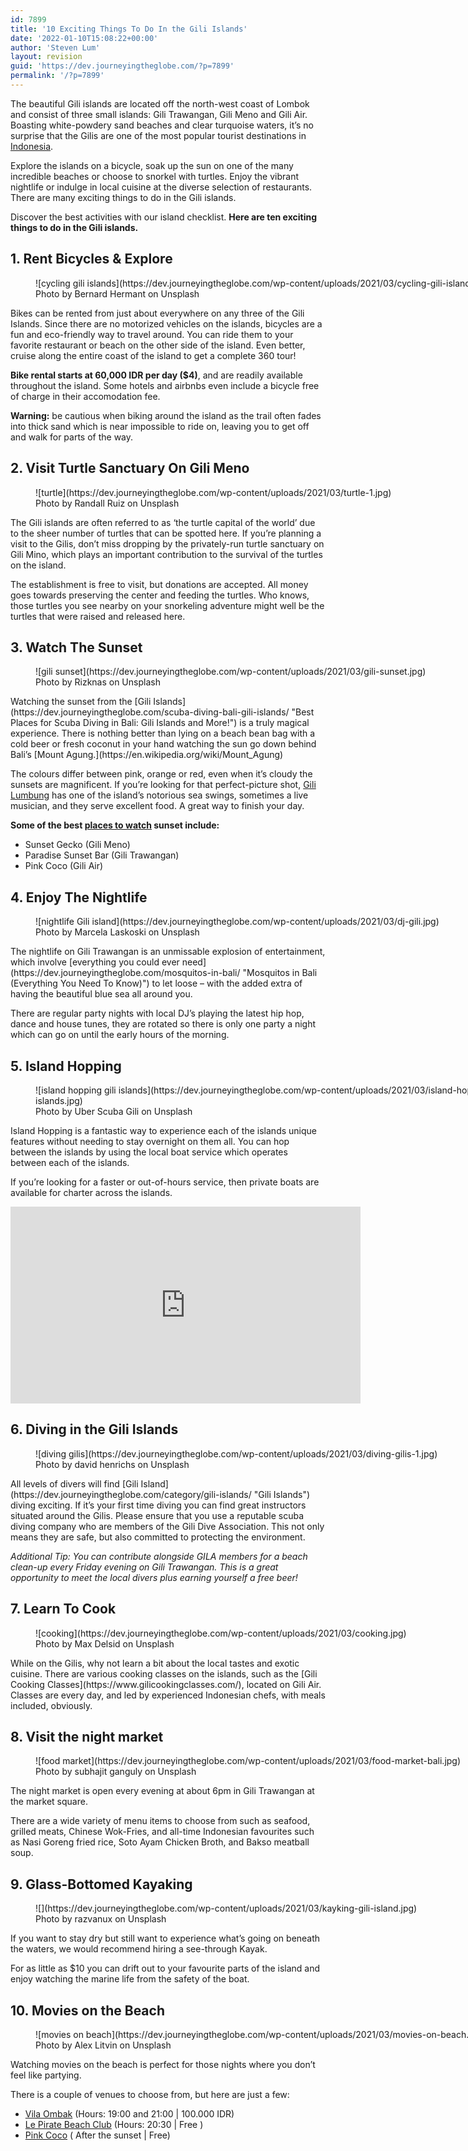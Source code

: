```yaml
---
id: 7899
title: '10 Exciting Things To Do In the Gili Islands'
date: '2022-01-10T15:08:22+00:00'
author: 'Steven Lum'
layout: revision
guid: 'https://dev.journeyingtheglobe.com/?p=7899'
permalink: '/?p=7899'
---
```


<span data-preserver-spaces="true">The beautiful Gili islands are located off the north-west coast of </span><span data-preserver-spaces="true">Lombok</span><span data-preserver-spaces="true"> and consist of three small islands: Gili Trawangan, Gili Meno and Gili Air. Boasting white-powdery sand beaches and clear turquoise waters, it’s no surprise that the Gilis are one of the most popular tourist destinations in [Indonesia](https://dev.journeyingtheglobe.com/category/indonesia/).</span>

Explore the islands on a bicycle, soak up the sun on one of the many incredible beaches or choose to snorkel with turtles. Enjoy the vibrant nightlife or indulge in local cuisine at the diverse selection of restaurants. There are many exciting things to do in the Gili islands.

Discover the best activities with our island checklist. **Here are ten exciting things to do in the Gili islands.**

## 1. Rent Bicycles &amp; Explore

<figure aria-describedby="caption-attachment-14643" class="wp-caption aligncenter" id="attachment_14643" style="width: 800px;">![cycling gili islands](https://dev.journeyingtheglobe.com/wp-content/uploads/2021/03/cycling-gili-islands.jpg)<figcaption class="wp-caption-text" id="caption-attachment-14643">Photo by Bernard Hermant on Unsplash</figcaption></figure>Bikes can be rented from just about everywhere on any three of the Gili Islands. Since there are no motorized vehicles on the islands, bicycles are a fun and eco-friendly way to travel around. You can ride them to your favorite restaurant or beach on the other side of the island. Even better, cruise along the entire coast of the island to get a complete 360 tour!

**Bike rental starts at 60,000 IDR per day ($4)**, and are readily available throughout the island. Some hotels and airbnbs even include a bicycle free of charge in their accomodation fee.

**Warning:** be cautious when biking around the island as the trail often fades into thick sand which is near impossible to ride on, leaving you to get off and walk for parts of the way.

## 2. Visit Turtle Sanctuary On Gili Meno

<figure aria-describedby="caption-attachment-14646" class="wp-caption aligncenter" id="attachment_14646" style="width: 800px;">![turtle](https://dev.journeyingtheglobe.com/wp-content/uploads/2021/03/turtle-1.jpg)<figcaption class="wp-caption-text" id="caption-attachment-14646">Photo by Randall Ruiz on Unsplash</figcaption></figure>The Gili islands are often referred to as ‘the turtle capital of the world’ due to the sheer number of turtles that can be spotted here. If you’re planning a visit to the Gilis, don’t miss dropping by the privately-run turtle sanctuary on Gili Mino, which plays an important contribution to the survival of the turtles on the island.

The establishment is free to visit, but donations are accepted. All money goes towards preserving the center and feeding the turtles. Who knows, those turtles you see nearby on your snorkeling adventure might well be the turtles that were raised and released here.

## 3. Watch The Sunset

<figure aria-describedby="caption-attachment-14752" class="wp-caption aligncenter" id="attachment_14752" style="width: 800px;">![gili sunset](https://dev.journeyingtheglobe.com/wp-content/uploads/2021/03/gili-sunset.jpg)<figcaption class="wp-caption-text" id="caption-attachment-14752">Photo by Rizknas on Unsplash</figcaption></figure>Watching the sunset from the [Gili Islands](https://dev.journeyingtheglobe.com/scuba-diving-bali-gili-islands/ "Best Places for Scuba Diving in Bali: Gili Islands and More!") is a truly magical experience. There is nothing better than lying on a beach bean bag with a cold beer or fresh coconut in your hand watching the sun go down behind Bali’s [Mount Agung.](https://en.wikipedia.org/wiki/Mount_Agung)

The colours differ between pink, orange or red, even when it’s cloudy the sunsets are magnificent. If you’re looking for that perfect-picture shot, [Gili Lumbung](https://business.google.com/website/gili-lumbung-bungalows-and-bar) has one of the island’s notorious sea swings, sometimes a live musician, and they serve excellent food. A great way to finish your day.

**Some of the best [places to watch](https://dev.journeyingtheglobe.com/cinema-in-bali/ "Cinemas in Bali: The 9 Best Places to Watch Movies in Bali!") sunset include:**

- <span data-preserver-spaces="true">Sunset Gecko (Gili Meno)</span>
- <span data-preserver-spaces="true">Paradise Sunset Bar (Gili Trawangan)</span>
- <span data-preserver-spaces="true">Pink Coco (Gili Air)</span>

## 4. Enjoy The Nightlife<span class="Apple-converted-space"> </span>

<figure aria-describedby="caption-attachment-14754" class="wp-caption aligncenter" id="attachment_14754" style="width: 800px;">![nightlife Gili island](https://dev.journeyingtheglobe.com/wp-content/uploads/2021/03/dj-gili.jpg)<figcaption class="wp-caption-text" id="caption-attachment-14754">Photo by Marcela Laskoski on Unsplash</figcaption></figure>The nightlife on Gili Trawangan is an unmissable explosion of entertainment, which involve [everything you could ever need](https://dev.journeyingtheglobe.com/mosquitos-in-bali/ "Mosquitos in Bali (Everything You Need To Know)") to let loose – with the added extra of having the beautiful blue sea all around you.

There are regular party nights with local DJ’s playing the latest hip hop, dance and house tunes, they are rotated so there is only one party a night which can go on until the early hours of the morning.

## 5. Island Hopping<span class="Apple-converted-space"> </span>

<figure aria-describedby="caption-attachment-14757" class="wp-caption aligncenter" id="attachment_14757" style="width: 800px;">![island hopping gili islands](https://dev.journeyingtheglobe.com/wp-content/uploads/2021/03/island-hopping-gili-islands.jpg)<figcaption class="wp-caption-text" id="caption-attachment-14757">Photo by Uber Scuba Gili on Unsplash</figcaption></figure>Island Hopping is a fantastic way to experience each of the islands unique features without needing to stay overnight on them all. You can hop between the islands by using the local boat service which operates between each of the islands.

If you’re looking for a faster or out-of-hours service, then private boats are available for charter across the islands.<span class="Apple-converted-space"> </span>

<iframe allow="accelerometer; autoplay; clipboard-write; encrypted-media; gyroscope; picture-in-picture" allowfullscreen="" frameborder="0" height="315" loading="lazy" src="https://www.youtube.com/embed/dcWcYP5L884" title="YouTube video player" width="560"></iframe>

## 6. Diving in the Gili Islands<span class="Apple-converted-space"> </span>

<figure aria-describedby="caption-attachment-14762" class="wp-caption aligncenter" id="attachment_14762" style="width: 800px;">![diving gilis](https://dev.journeyingtheglobe.com/wp-content/uploads/2021/03/diving-gilis-1.jpg)<figcaption class="wp-caption-text" id="caption-attachment-14762">Photo by david henrichs on Unsplash</figcaption></figure>All levels of divers will find [Gili Island](https://dev.journeyingtheglobe.com/category/gili-islands/ "Gili Islands") diving exciting. If it’s your first time diving you can find great instructors situated around the Gilis. Please ensure that you use a reputable scuba diving company who are members of the Gili Dive Association. This not only means they are safe, but also committed to protecting the environment.<span class="Apple-converted-space"> </span>

*Additional Tip: You can contribute alongside GILA members for a beach clean-up every Friday evening on Gili Trawangan. This is a great opportunity to meet the local divers plus earning yourself a free beer!*

## 7. Learn To Cook

<figure aria-describedby="caption-attachment-14765" class="wp-caption aligncenter" id="attachment_14765" style="width: 800px;">![cooking](https://dev.journeyingtheglobe.com/wp-content/uploads/2021/03/cooking.jpg)<figcaption class="wp-caption-text" id="caption-attachment-14765">Photo by Max Delsid on Unsplash</figcaption></figure>While on the Gilis, why not learn a bit about the local tastes and exotic cuisine. There are various cooking classes on the islands, such as the [Gili Cooking Classes](https://www.gilicookingclasses.com/), located on Gili Air. Classes are every day, and led by experienced Indonesian chefs, with meals included, obviously.<span class="Apple-converted-space"> </span>

## 8. Visit the night market

<figure aria-describedby="caption-attachment-14789" class="wp-caption aligncenter" id="attachment_14789" style="width: 800px;">![food market](https://dev.journeyingtheglobe.com/wp-content/uploads/2021/03/food-market-bali.jpg)<figcaption class="wp-caption-text" id="caption-attachment-14789">Photo by subhajit ganguly on Unsplash</figcaption></figure>The night market is open every evening at about 6pm in Gili Trawangan at the market square.<span class="Apple-converted-space"> </span>

There are a wide variety of menu items to choose from such as seafood, grilled meats, Chinese Wok-Fries, and all-time Indonesian favourites such as Nasi Goreng fried rice, Soto Ayam Chicken Broth, and Bakso meatball soup.

## 9. Glass-Bottomed Kayaking<span class="Apple-converted-space"> </span>

<figure aria-describedby="caption-attachment-14792" class="wp-caption aligncenter" id="attachment_14792" style="width: 800px;">![](https://dev.journeyingtheglobe.com/wp-content/uploads/2021/03/kayking-gili-island.jpg)<figcaption class="wp-caption-text" id="caption-attachment-14792">Photo by razvanux on Unsplash</figcaption></figure>If you want to stay dry but still want to experience what’s going on beneath the waters, we would recommend hiring a see-through Kayak.<span class="Apple-converted-space"> </span>

For as little as $10 you can drift out to your favourite parts of the island and enjoy watching the marine life from the safety of the boat.

## 10. Movies on the Beach

<figure aria-describedby="caption-attachment-14794" class="wp-caption aligncenter" id="attachment_14794" style="width: 800px;">![movies on beach](https://dev.journeyingtheglobe.com/wp-content/uploads/2021/03/movies-on-beach.jpg)<figcaption class="wp-caption-text" id="caption-attachment-14794">Photo by Alex Litvin on Unsplash</figcaption></figure>Watching movies on the beach is perfect for those nights where you don’t feel like partying.

There is a couple of venues to choose from, but here are just a few:

- [ Vila Ombak](http://vilaombak.com/) (Hours: 19:00 and 21:00 | 100.000 IDR)
- [ Le Pirate Beach Club](https://lepirate.com/gili-trawangan/) (Hours: 20:30 | Free )
- [Pink Coco](http://pnkhotels.com/gili-trawangan) ( After the sunset | Free)